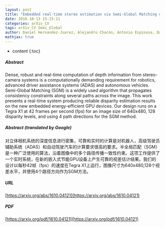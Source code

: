 ```yaml
---
layout: post
title: "Embedded real-time stereo estimation via Semi-Global Matching on the GPU"
date: 2016-10-13 15:15:11
categories: arXiv_CV
tags: arXiv_CV Semi_Global
author: Daniel Hernandez-Juarez, Alejandro Chacón, Antonio Espinosa, David Vázquez, Juan Carlos Moure, Antonio Manuel López
mathjax: true
---
```


* content
{:toc}

##### Abstract
Dense, robust and real-time computation of depth information from stereo-camera systems is a computationally demanding requirement for robotics, advanced driver assistance systems (ADAS) and autonomous vehicles. Semi-Global Matching (SGM) is a widely used algorithm that propagates consistency constraints along several paths across the image. This work presents a real-time system producing reliable disparity estimation results on the new embedded energy-efficient GPU devices. Our design runs on a Tegra X1 at 42 frames per second (fps) for an image size of 640x480, 128 disparity levels, and using 4 path directions for the SGM method.

##### Abstract (translated by Google)
对立体相机系统的深度信息进行密集，可靠和实时的计算是对机器人，高级驾驶员辅助系统（ADAS）和自动驾驶汽车的计算要求很高的要求。半全局匹配（SGM）是一种广泛使用的算法，沿着图像中的多个路径传播一致性约束。这项工作提供了一个实时系统，在新的嵌入式节能GPU设备上产生可靠的视差估计结果。我们的设计以每秒42帧（fps）的速度在Tegra X1上运行，图像尺寸为640x480,128个视差水平，并使用4个路径方向作为SGM方法。

##### URL
[https://arxiv.org/abs/1610.04121](https://arxiv.org/abs/1610.04121)

##### PDF
[https://arxiv.org/pdf/1610.04121](https://arxiv.org/pdf/1610.04121)

